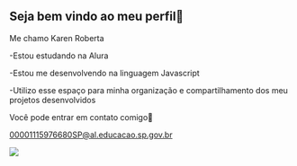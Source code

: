 ## Seja bem vindo ao meu perfil🩷

Me chamo Karen Roberta

-Estou estudando na Alura

-Estou me desenvolvendo na linguagem Javascript

-Utilizo esse espaço para minha organização e compartilhamento dos meu projetos desenvolvidos

 Você pode entrar em contato comigo📧
 
00001115976680SP@al.educacao.sp.gov.br


![](https://tenor.com/pt-BR/view/maria-joaquina-olhando-bisoiando-looking-deboxe-gif-20389583)
 
